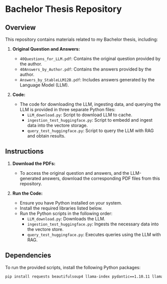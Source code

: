 # Bachelor Thesis Repository

## Overview

This repository contains materials related to my Bachelor thesis, including:

1. **Original Question and Answers:**
   - `40Questions_for_LLM.pdf`: Contains the original question provided by the author.
   - `40Answers_by_Author.pdf`: Contains the answers provided by the author.
   - `Answers_by_StableLLM12B.pdf`: Includes answers generated by the Language Model (LLM).

3. **Code:**
   - The code for downloading the LLM, ingesting data, and querying the LLM is provided in three separate Python files:
     - `LLM_download.py`: Script to download LLM to cache.
     - `ingestion_test_huggingface.py`: Script to embedd and ingest data into the vectore storage.
     - `query_test_huggingface.py`: Script to query the LLM with RAG and obtain results.

## Instructions

1. **Download the PDFs:**
   - To access the original question and answers, and the LLM-generated answers, download the corresponding PDF files from this repository.

2. **Run the Code:**
   - Ensure you have Python installed on your system.
   - Install the required libraries listed below.
   - Run the Python scripts in the following order:
     - `LLM_download.py`: Downloads the LLM.
     - `ingestion_test_huggingface.py`: Ingests the necessary data into the vectore store.
     - `query_test_huggingface.py`: Executes queries using the LLM with RAG.

## Dependencies

To run the provided scripts, install the following Python packages:

```bash
pip install requests beautifulsoup4 llama-index pydantic==1.10.11 llama-index-embeddings-huggingface black python-dotenv llama-hub unstructured callbacks llama-index-readers-web transformers sentence-transformers torch llama-index-llms-huggingface llama-index-readers-json huggingface-hub langchain-community llama-index-llms-langchain bitsandbytes accelerate
